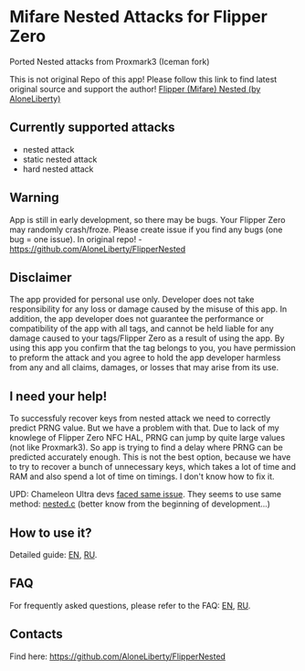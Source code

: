 # Mifare Nested Attacks for Flipper Zero

Ported Nested attacks from Proxmark3 (Iceman fork)

This is not original Repo of this app! Please follow this link to find latest original source and support the author!
[Flipper (Mifare) Nested (by AloneLiberty)](https://github.com/AloneLiberty/FlipperNested)

## Currently supported attacks

 - nested attack
 - static nested attack
 - hard nested attack

## Warning

App is still in early development, so there may be bugs. Your Flipper Zero may randomly crash/froze. Please create issue if you find any bugs (one bug = one issue). In original repo! - https://github.com/AloneLiberty/FlipperNested

## Disclaimer

The app provided for personal use only. Developer does not take responsibility for any loss or damage caused by the misuse of this app. In addition, the app developer does not guarantee the performance or compatibility of the app with all tags, and cannot be held liable for any damage caused to your tags/Flipper Zero as a result of using the app. By using this app you confirm that the tag belongs to you, you have permission to preform the attack and you agree to hold the app developer harmless from any and all claims, damages, or losses that may arise from its use.

## I need **your** help!

To successfuly recover keys from nested attack we need to correctly predict PRNG value. But we have a problem with that. Due to lack of my knowlege of Flipper Zero NFC HAL, PRNG can jump by quite large values (not like Proxmark3). So app is trying to find a delay where PRNG can be predicted accurately enough. This is not the best option, because we have to try to recover a bunch of unnecessary keys, which takes a lot of time and RAM and also spend a lot of time on timings. I don't know how to fix it. 

UPD: Chameleon Ultra devs [faced same issue](https://youtu.be/_wfikmXNQzE?t=202). They seems to use same method: [nested.c](https://github.com/RfidResearchGroup/ChameleonUltra/blob/main/software/src/nested.c) (better know from the beginning of development...)

## How to use it?

Detailed guide: [EN](https://github.com/AloneLiberty/FlipperNested/wiki/Usage-guide), [RU](https://github.com/AloneLiberty/FlipperNested/wiki/%D0%93%D0%B0%D0%B9%D0%B4-%D0%BF%D0%BE-%D0%B8%D1%81%D0%BF%D0%BE%D0%BB%D1%8C%D0%B7%D0%BE%D0%B2%D0%B0%D0%BD%D0%B8%D1%8E).

## FAQ

For frequently asked questions, please refer to the FAQ: [EN](https://github.com/AloneLiberty/FlipperNested/wiki/FAQ), [RU](https://github.com/AloneLiberty/FlipperNested/wiki/%D0%A7%D0%90%D0%92%D0%9E).

## Contacts

Find here: https://github.com/AloneLiberty/FlipperNested
